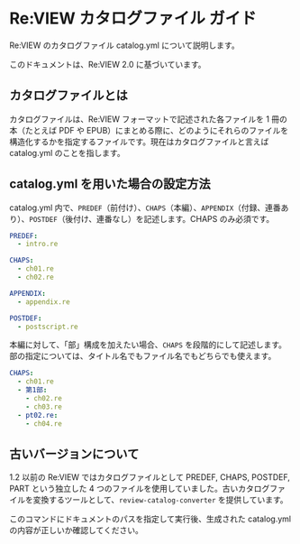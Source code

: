 # Re:VIEW カタログファイル ガイド

Re:VIEW のカタログファイル catalog.yml について説明します。

このドキュメントは、Re:VIEW 2.0 に基づいています。

## カタログファイルとは

カタログファイルは、Re:VIEW フォーマットで記述された各ファイルを 1 冊の本（たとえば PDF や EPUB）にまとめる際に、どのようにそれらのファイルを構造化するかを指定するファイルです。現在はカタログファイルと言えば catalog.yml のことを指します。

## catalog.yml を用いた場合の設定方法

catalog.yml 内で、`PREDEF`（前付け）、`CHAPS`（本編）、`APPENDIX`（付録、連番あり）、`POSTDEF`（後付け、連番なし）を記述します。CHAPS のみ必須です。

```yaml
PREDEF:
  - intro.re

CHAPS:
  - ch01.re
  - ch02.re

APPENDIX:
  - appendix.re

POSTDEF:
  - postscript.re
```

本編に対して、「部」構成を加えたい場合、`CHAPS` を段階的にして記述します。部の指定については、タイトル名でもファイル名でもどちらでも使えます。

```yaml
CHAPS:
  - ch01.re
  - 第1部:
    - ch02.re
    - ch03.re
  - pt02.re:
    - ch04.re
```

## 古いバージョンについて
1.2 以前の Re:VIEW ではカタログファイルとして PREDEF, CHAPS, POSTDEF, PART という独立した 4 つのファイルを使用していました。古いカタログファイルを変換するツールとして、`review-catalog-converter` を提供しています。

このコマンドにドキュメントのパスを指定して実行後、生成された catalog.yml の内容が正しいか確認してください。
